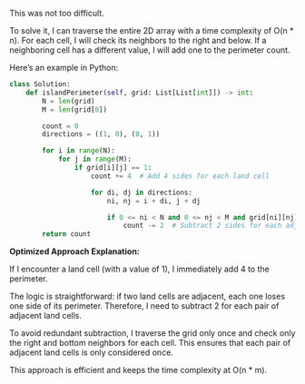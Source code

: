 This was not too difficult.

To solve it, I can traverse the entire 2D array with a time complexity of O(n \* n). For each cell, I will check its neighbors to the right and below. If a neighboring cell has a different value, I will add one to the perimeter count.

Here’s an example in Python:

```python
class Solution:
    def islandPerimeter(self, grid: List[List[int]]) -> int:
        N = len(grid)
        M = len(grid[0])

        count = 0
        directions = ((1, 0), (0, 1))

        for i in range(N):
            for j in range(M):
                if grid[i][j] == 1:
                    count += 4  # Add 4 sides for each land cell

                    for di, dj in directions:
                        ni, nj = i + di, j + dj

                        if 0 <= ni < N and 0 <= nj < M and grid[ni][nj] == 1:
                            count -= 2  # Subtract 2 sides for each adjacent land cell
        return count
```

**Optimized Approach Explanation:**

If I encounter a land cell (with a value of 1), I immediately add 4 to the perimeter.

The logic is straightforward: if two land cells are adjacent, each one loses one side of its perimeter. Therefore, I need to subtract 2 for each pair of adjacent land cells.

To avoid redundant subtraction, I traverse the grid only once and check only the right and bottom neighbors for each cell. This ensures that each pair of adjacent land cells is only considered once.

This approach is efficient and keeps the time complexity at O(n \* m).
